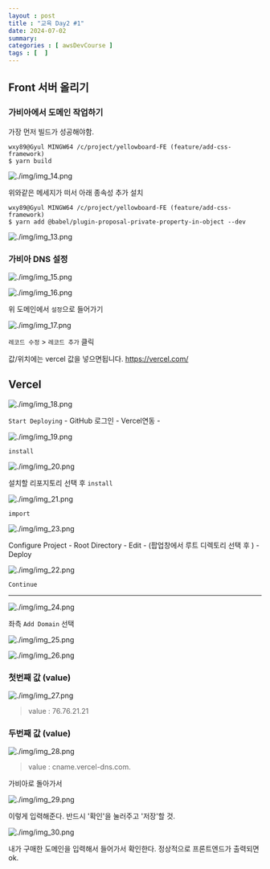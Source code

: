 ```yaml
---
layout : post
title : "교육 Day2 #1"
date: 2024-07-02
summary:
categories : [ awsDevCourse ]
tags : [  ]
---
```

## Front 서버 올리기 

### 가비아에서 도메인 작업하기 

가장 먼저 빌드가 성공해야함.

```shell
wxy89@Gyul MINGW64 /c/project/yellowboard-FE (feature/add-css-framework)
$ yarn build
```

![./img/img_14.png](./img/img_14.png)

위와같은 메세지가 떠서 아래 종속성 추가 설치 

```shell
wxy89@Gyul MINGW64 /c/project/yellowboard-FE (feature/add-css-framework)
$ yarn add @babel/plugin-proposal-private-property-in-object --dev
```

![./img/img_13.png](./img/img_13.png)


### 가비아 DNS 설정

![./img/img_15.png](./img/img_15.png)

![./img/img_16.png](./img/img_16.png)

위 도메인에서 `설정`으로 들어가기

![./img/img_17.png](./img/img_17.png)

`레코드 수정` > `레코드 추가` 클릭

값/위치에는 vercel 값을 넣으면됩니다. https://vercel.com/


## Vercel 

![./img/img_18.png](./img/img_18.png)

`Start Deploying` - GitHub 로그인 - Vercel연동 - 


![./img/img_19.png](./img/img_19.png)

`install`

![./img/img_20.png](./img/img_20.png)

설치할 리포지토리 선택 후 `install`

![./img/img_21.png](./img/img_21.png)

`import`

![./img/img_23.png](./img/img_23.png)

 Configure Project - Root Directory - Edit - (팝업창에서 루트 디렉토리 선택 후 ) - Deploy

![./img/img_22.png](./img/img_22.png)

`Continue`

---

![./img/img_24.png](./img/img_24.png)

좌측 `Add Domain` 선택

![./img/img_25.png](./img/img_25.png)

![./img/img_26.png](./img/img_26.png)


### 첫번째 값 (value)

![./img/img_27.png](./img/img_27.png)

> value : 76.76.21.21


### 두번째 값 (value)

![./img/img_28.png](./img/img_28.png)

> value : cname.vercel-dns.com.


가비아로 돌아가서

![./img/img_29.png](./img/img_29.png)

이렇게 입력해준다. 반드시 '확인'을 눌러주고 '저장'할 것.


![./img/img_30.png](./img/img_30.png)

내가 구매한 도메인을 입력해서 들어가서 확인한다.
정상적으로 프론트엔드가 출력되면 ok.
















